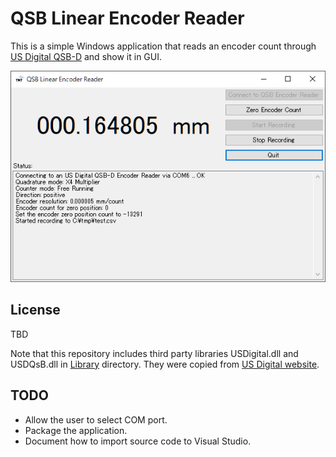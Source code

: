 # QSB Linear Encoder Reader

This is a simple Windows application that reads an encoder count through [US Digital QSB-D](https://www.usdigital.com/products/accessories/interfaces/usb/qsb/) and show it in GUI.

![](images/screenshot.png)

## License

TBD

Note that this repository includes third party libraries USDigital.dll and USDQsB.dll in [Library](QSBLinearEncoderReader/Library) directory.
They were copied from [US Digital website](https://www.usdigital.com/support/resources/downloads/software/qsb-software/).

## TODO

 * Allow the user to select COM port.
 * Package the application.
 * Document how to import source code to Visual Studio.
